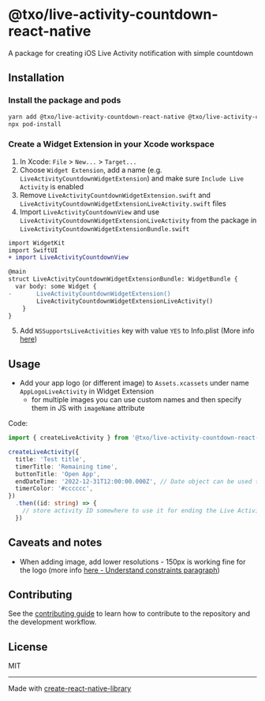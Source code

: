 # @txo/live-activity-countdown-react-native

A package for creating iOS Live Activity notification with simple countdown

## Installation

### Install the package and pods
```sh
yarn add @txo/live-activity-countdown-react-native @txo/live-activity-countdown-view-react-native
npx pod-install
```

### Create a Widget Extension in your Xcode workspace
1. In Xcode: `File` > `New...` > `Target...`
2. Choose `Widget Extension`, add a name (e.g. `LiveActivityCountdownWidgetExtension`) and make sure `Include Live Activity` is enabled
3. Remove `LiveActivityCountdownWidgetExtension.swift` and `LiveActivityCountdownWidgetExtensionLiveActivity.swift` files
4. Import `LiveActivityCountdownView` and use `LiveActivityCountdownWidgetExtensionLiveActivity` from the package in `LiveActivityCountdownWidgetExtensionBundle.swift`
```diff
import WidgetKit
import SwiftUI
+ import LiveActivityCountdownView

@main
struct LiveActivityCountdownWidgetExtensionBundle: WidgetBundle {
  var body: some Widget {
-       LiveActivityCountdownWidgetExtension()
        LiveActivityCountdownWidgetExtensionLiveActivity()
    }
}
```
5. Add `NSSupportsLiveActivities` key with value `YES` to Info.plist (More info [here](https://developer.apple.com/documentation/activitykit/displaying-live-data-with-live-activities))

## Usage

- Add your app logo (or different image) to `Assets.xcassets` under name `AppLogoLiveActivity` in Widget Extension
  - for multiple images you can use custom names and then specify them in JS with `imageName` attribute

Code: 
```typescript
import { createLiveActivity } from '@txo/live-activity-countdown-react-native';

createLiveActivity({
  title: 'Test title',
  timerTitle: 'Remaining time',
  buttonTitle: 'Open App',
  endDateTime: '2022-12-31T12:00:00.000Z', // Date object can be used too
  timerColor: '#cccccc',
})
  .then((id: string) => {
    // store activity ID somewhere to use it for ending the Live Activity later
  })
```

## Caveats and notes
- When adding image, add lower resolutions - 150px is working fine for the logo (more info [here - Understand constraints paragraph](https://developer.apple.com/documentation/activitykit/displaying-live-data-with-live-activities))

## Contributing

See the [contributing guide](CONTRIBUTING.md) to learn how to contribute to the repository and the development workflow.

## License

MIT

---

Made with [create-react-native-library](https://github.com/callstack/react-native-builder-bob)
